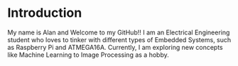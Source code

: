 # Introduction
My name is Alan and Welcome to my GitHub!! I am an Electrical Engineering student who loves to tinker with different types of Embedded Systems, such as Raspberry Pi and ATMEGA16A. Currently, I am exploring new concepts like Machine Learning to Image Processing as a hobby. 
